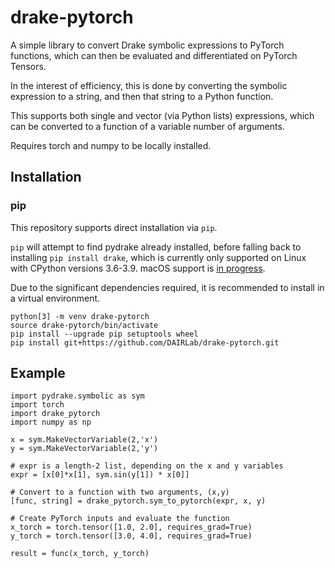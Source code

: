 # drake-pytorch
A simple library to convert Drake symbolic expressions to PyTorch functions,
which can then be evaluated and differentiated on PyTorch Tensors.

In the interest of efficiency, this is done by converting the symbolic
expression to a string, and then that string to a Python function.

This supports both single and vector (via Python lists) expressions, which can
be converted to a function of a variable number of arguments.

Requires torch and numpy to be locally installed.

## Installation
### pip
This repository supports direct installation via `pip`.

`pip` will attempt to find pydrake already installed, before falling back to installing `pip install drake`, which is currently only supported on Linux with CPython versions 3.6-3.9. macOS support is [in progress](https://github.com/RobotLocomotion/drake/issues/15958).

Due to the significant dependencies required, it is recommended to install in a virtual environment.

```
python[3] -m venv drake-pytorch
source drake-pytorch/bin/activate
pip install --upgrade pip setuptools wheel
pip install git+https://github.com/DAIRLab/drake-pytorch.git
```

## Example
```
import pydrake.symbolic as sym
import torch
import drake_pytorch
import numpy as np

x = sym.MakeVectorVariable(2,'x')
y = sym.MakeVectorVariable(2,'y')

# expr is a length-2 list, depending on the x and y variables
expr = [x[0]*x[1], sym.sin(y[1]) * x[0]]

# Convert to a function with two arguments, (x,y)
[func, string] = drake_pytorch.sym_to_pytorch(expr, x, y)

# Create PyTorch inputs and evaluate the function
x_torch = torch.tensor([1.0, 2.0], requires_grad=True)
y_torch = torch.tensor([3.0, 4.0], requires_grad=True)

result = func(x_torch, y_torch)
```
